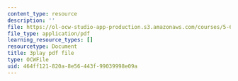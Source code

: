 ```yaml
---
content_type: resource
description: ''
file: https://ol-ocw-studio-app-production.s3.amazonaws.com/courses/5-61-physical-chemistry-fall-2017/464ff121820a8e56443f99039998e09a_QkMB_0jOvVA.pdf
file_type: application/pdf
learning_resource_types: []
resourcetype: Document
title: 3play pdf file
type: OCWFile
uid: 464ff121-820a-8e56-443f-99039998e09a
---
```

